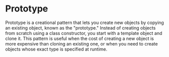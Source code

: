 # Prototype

Prototype is a creational pattern that lets you create new objects by copying an existing object, known as the "prototype."
Instead of creating objects from scratch using a class constructor, you start with a template object and clone it. 
This pattern is useful when the cost of creating a new object is more expensive than cloning an existing one, or when you 
need to create objects whose exact type is specified at runtime.
